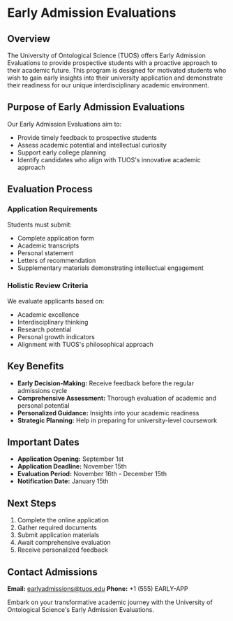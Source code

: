 # Early Admission Evaluations

## Overview

The University of Ontological Science (TUOS) offers Early Admission Evaluations to provide prospective students with a proactive approach to their academic future. This program is designed for motivated students who wish to gain early insights into their university application and demonstrate their readiness for our unique interdisciplinary academic environment.

## Purpose of Early Admission Evaluations

Our Early Admission Evaluations aim to:
- Provide timely feedback to prospective students
- Assess academic potential and intellectual curiosity
- Support early college planning
- Identify candidates who align with TUOS's innovative academic approach

## Evaluation Process

### Application Requirements
Students must submit:
- Complete application form
- Academic transcripts
- Personal statement
- Letters of recommendation
- Supplementary materials demonstrating intellectual engagement

### Holistic Review Criteria
We evaluate applicants based on:
- Academic excellence
- Interdisciplinary thinking
- Research potential
- Personal growth indicators
- Alignment with TUOS's philosophical approach

## Key Benefits

- **Early Decision-Making:** Receive feedback before the regular admissions cycle
- **Comprehensive Assessment:** Thorough evaluation of academic and personal potential
- **Personalized Guidance:** Insights into your academic readiness
- **Strategic Planning:** Help in preparing for university-level coursework

## Important Dates

- **Application Opening:** September 1st
- **Application Deadline:** November 15th
- **Evaluation Period:** November 16th - December 15th
- **Notification Date:** January 15th

## Next Steps

1. Complete the online application
2. Gather required documents
3. Submit application materials
4. Await comprehensive evaluation
5. Receive personalized feedback

## Contact Admissions

**Email:** earlyadmissions@tuos.edu
**Phone:** +1 (555) EARLY-APP

Embark on your transformative academic journey with the University of Ontological Science's Early Admission Evaluations.
